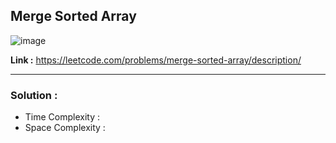 ## Merge Sorted Array

![image](https://github.com/alkabharti/Arrays/assets/23376002/7fbb86af-9184-4de9-85bb-dd4c8757bb4d)

**Link :** https://leetcode.com/problems/merge-sorted-array/description/

--------------------------------------------------------------------------------------------------------------------------------------------------------------------------------------


### Solution : 

- Time Complexity :
- Space Complexity : 
